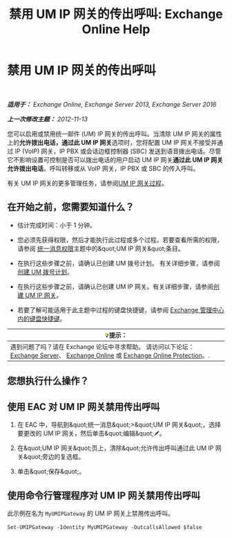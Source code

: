 ﻿---
title: '禁用 UM IP 网关的传出呼叫: Exchange Online Help'
TOCTitle: 禁用 UM IP 网关的传出呼叫
ms:assetid: a3777cc6-37e4-4359-ada3-a962ac0ef0c3
ms:mtpsurl: https://technet.microsoft.com/zh-cn/library/Bb232153(v=EXCHG.150)
ms:contentKeyID: 50491248
ms.date: 05/23/2018
mtps_version: v=EXCHG.150
ms.translationtype: MT
---

# 禁用 UM IP 网关的传出呼叫

 

_**适用于：** Exchange Online, Exchange Server 2013, Exchange Server 2016_

_**上一次修改主题：** 2012-11-13_

您可以启用或禁用统一邮件 (UM) IP 网关的传出呼叫。当清除 UM IP 网关的属性上的**允许拨出电话，通过此 UM IP 网关**选项时，您将配置 UM IP 网关不接受并通过 IP (VoIP) 网关，IP PBX 或会话边框控制器 (SBC) 发送到语音拨出电话。尽管它不影响设置可控制是否可以拨出电话的用户启动 UM IP 网关**通过此 UM IP 网关允许拨出电话**，呼叫转移或从 VoIP 网关，IP PBX 或 SBC 的传入呼叫。

有关 UM IP 网关的更多管理任务，请参阅[UM IP 网关过程](um-ip-gateway-procedures-exchange-2013-help.md)。

## 在开始之前，您需要知道什么？

  - 估计完成时间：小于 1 分钟。

  - 您必须先获得权限，然后才能执行此过程或多个过程。若要查看所需的权限，请参阅 [统一消息权限](unified-messaging-permissions-exchange-2013-help.md)主题中的\&quot;UM IP 网关\&quot;条目。

  - 在执行这些步骤之前，请确认已创建 UM 拨号计划。 有关详细步骤，请参阅[创建 UM 拨号计划](create-a-um-dial-plan-exchange-2013-help.md)。

  - 在执行这些步骤之前，请确认已创建 UM IP 网关。有关详细步骤，请参阅[创建 UM IP 网关](create-a-um-ip-gateway-exchange-2013-help.md)。

  - 若要了解可能适用于此主题中过程的键盘快捷键，请参阅 [Exchange 管理中心内的键盘快捷键](keyboard-shortcuts-in-the-exchange-admin-center-exchange-online-protection-help.md)。

<table>
<thead>
<tr class="header">
<th><img src="images/Bb124558.tip(EXCHG.150).gif" title="提示" alt="提示" />提示：</th>
</tr>
</thead>
<tbody>
<tr class="odd">
<td>遇到问题了吗？请在 Exchange 论坛中寻求帮助。 请访问以下论坛：<a href="https://go.microsoft.com/fwlink/p/?linkid=60612">Exchange Server</a>、 <a href="https://go.microsoft.com/fwlink/p/?linkid=267542">Exchange Online</a> 或 <a href="https://go.microsoft.com/fwlink/p/?linkid=285351">Exchange Online Protection</a>。.</td>
</tr>
</tbody>
</table>


## 您想执行什么操作？

## 使用 EAC 对 UM IP 网关禁用传出呼叫

1.  在 EAC 中，导航到\&quot;统一消息\&quot;\>\&quot;UM IP 网关\&quot;，选择要更改的 UM IP 网关，然后单击\&quot;编辑\&quot;![编辑图标](images/Bb124582.6f53ccb2-1f13-4c02-bea0-30690e6ea71d(EXCHG.150).gif "编辑图标")。

2.  在\&quot;UM IP 网关\&quot;页上，清除\&quot;允许传出呼叫通过此 UM IP 网关\&quot;旁边的复选框。

3.  单击\&quot;保存\&quot;。

## 使用命令行管理程序对 UM IP 网关禁用传出呼叫

此示例在名为 `MyUMIPGateway` 的 UM IP 网关上禁用传出呼叫。

    Set-UMIPGateway -Identity MyUMIPGateway -OutcallsAllowed $false

